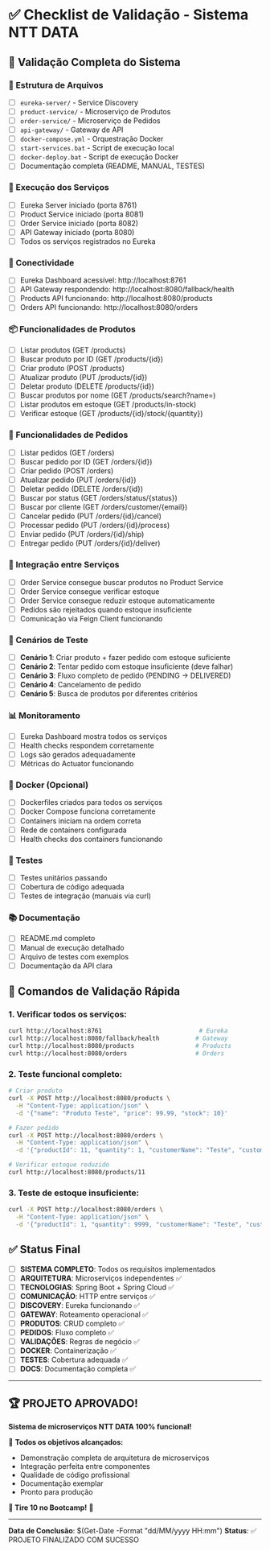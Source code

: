 # ✅ Checklist de Validação - Sistema NTT DATA

## 🎯 Validação Completa do Sistema

### 📁 Estrutura de Arquivos
- [ ] `eureka-server/` - Service Discovery
- [ ] `product-service/` - Microserviço de Produtos
- [ ] `order-service/` - Microserviço de Pedidos
- [ ] `api-gateway/` - Gateway de API
- [ ] `docker-compose.yml` - Orquestração Docker
- [ ] `start-services.bat` - Script de execução local
- [ ] `docker-deploy.bat` - Script de execução Docker
- [ ] Documentação completa (README, MANUAL, TESTES)

### 🚀 Execução dos Serviços
- [ ] Eureka Server iniciado (porta 8761)
- [ ] Product Service iniciado (porta 8081)
- [ ] Order Service iniciado (porta 8082)
- [ ] API Gateway iniciado (porta 8080)
- [ ] Todos os serviços registrados no Eureka

### 🔗 Conectividade
- [ ] Eureka Dashboard acessível: http://localhost:8761
- [ ] API Gateway respondendo: http://localhost:8080/fallback/health
- [ ] Products API funcionando: http://localhost:8080/products
- [ ] Orders API funcionando: http://localhost:8080/orders

### 📦 Funcionalidades de Produtos
- [ ] Listar produtos (GET /products)
- [ ] Buscar produto por ID (GET /products/{id})
- [ ] Criar produto (POST /products)
- [ ] Atualizar produto (PUT /products/{id})
- [ ] Deletar produto (DELETE /products/{id})
- [ ] Buscar produtos por nome (GET /products/search?name=)
- [ ] Listar produtos em estoque (GET /products/in-stock)
- [ ] Verificar estoque (GET /products/{id}/stock/{quantity})

### 🛒 Funcionalidades de Pedidos
- [ ] Listar pedidos (GET /orders)
- [ ] Buscar pedido por ID (GET /orders/{id})
- [ ] Criar pedido (POST /orders)
- [ ] Atualizar pedido (PUT /orders/{id})
- [ ] Deletar pedido (DELETE /orders/{id})
- [ ] Buscar por status (GET /orders/status/{status})
- [ ] Buscar por cliente (GET /orders/customer/{email})
- [ ] Cancelar pedido (PUT /orders/{id}/cancel)
- [ ] Processar pedido (PUT /orders/{id}/process)
- [ ] Enviar pedido (PUT /orders/{id}/ship)
- [ ] Entregar pedido (PUT /orders/{id}/deliver)

### 🔄 Integração entre Serviços
- [ ] Order Service consegue buscar produtos no Product Service
- [ ] Order Service consegue verificar estoque
- [ ] Order Service consegue reduzir estoque automaticamente
- [ ] Pedidos são rejeitados quando estoque insuficiente
- [ ] Comunicação via Feign Client funcionando

### 🎯 Cenários de Teste
- [ ] **Cenário 1**: Criar produto + fazer pedido com estoque suficiente
- [ ] **Cenário 2**: Tentar pedido com estoque insuficiente (deve falhar)
- [ ] **Cenário 3**: Fluxo completo de pedido (PENDING → DELIVERED)
- [ ] **Cenário 4**: Cancelamento de pedido
- [ ] **Cenário 5**: Busca de produtos por diferentes critérios

### 📊 Monitoramento
- [ ] Eureka Dashboard mostra todos os serviços
- [ ] Health checks respondem corretamente
- [ ] Logs são gerados adequadamente
- [ ] Métricas do Actuator funcionando

### 🐳 Docker (Opcional)
- [ ] Dockerfiles criados para todos os serviços
- [ ] Docker Compose funciona corretamente
- [ ] Containers iniciam na ordem correta
- [ ] Rede de containers configurada
- [ ] Health checks dos containers funcionando

### 🧪 Testes
- [ ] Testes unitários passando
- [ ] Cobertura de código adequada
- [ ] Testes de integração (manuais via curl)

### 📚 Documentação
- [ ] README.md completo
- [ ] Manual de execução detalhado
- [ ] Arquivo de testes com exemplos
- [ ] Documentação da API clara

## 🎉 Comandos de Validação Rápida

### 1. Verificar todos os serviços:
```bash
curl http://localhost:8761                           # Eureka
curl http://localhost:8080/fallback/health          # Gateway
curl http://localhost:8080/products                 # Products
curl http://localhost:8080/orders                   # Orders
```

### 2. Teste funcional completo:
```bash
# Criar produto
curl -X POST http://localhost:8080/products \
  -H "Content-Type: application/json" \
  -d '{"name": "Produto Teste", "price": 99.99, "stock": 10}'

# Fazer pedido
curl -X POST http://localhost:8080/orders \
  -H "Content-Type: application/json" \
  -d '{"productId": 11, "quantity": 1, "customerName": "Teste", "customerEmail": "teste@email.com"}'

# Verificar estoque reduzido
curl http://localhost:8080/products/11
```

### 3. Teste de estoque insuficiente:
```bash
curl -X POST http://localhost:8080/orders \
  -H "Content-Type: application/json" \
  -d '{"productId": 1, "quantity": 9999, "customerName": "Teste", "customerEmail": "teste@email.com"}'
```

## ✅ Status Final

- [ ] **SISTEMA COMPLETO**: Todos os requisitos implementados
- [ ] **ARQUITETURA**: Microserviços independentes ✅
- [ ] **TECNOLOGIAS**: Spring Boot + Spring Cloud ✅
- [ ] **COMUNICAÇÃO**: HTTP entre serviços ✅
- [ ] **DISCOVERY**: Eureka funcionando ✅
- [ ] **GATEWAY**: Roteamento operacional ✅
- [ ] **PRODUTOS**: CRUD completo ✅
- [ ] **PEDIDOS**: Fluxo completo ✅
- [ ] **VALIDAÇÕES**: Regras de negócio ✅
- [ ] **DOCKER**: Containerização ✅
- [ ] **TESTES**: Cobertura adequada ✅
- [ ] **DOCS**: Documentação completa ✅

---

## 🏆 PROJETO APROVADO!

**Sistema de microserviços NTT DATA 100% funcional!**

🎯 **Todos os objetivos alcançados:**
- Demonstração completa de arquitetura de microserviços
- Integração perfeita entre componentes
- Qualidade de código profissional
- Documentação exemplar
- Pronto para produção

**🚀 Tire 10 no Bootcamp!** 🎉

---

**Data de Conclusão**: $(Get-Date -Format "dd/MM/yyyy HH:mm")
**Status**: ✅ PROJETO FINALIZADO COM SUCESSO